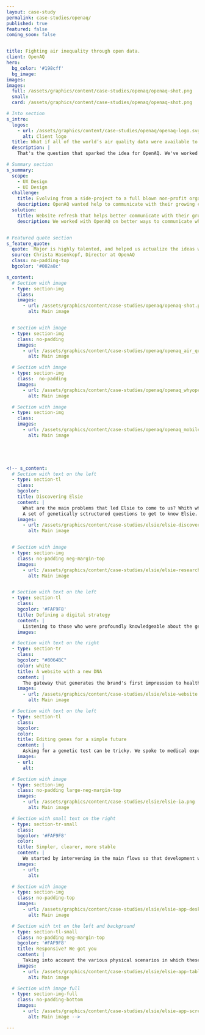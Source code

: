 ```yaml
---
layout: case-study
permalink: case-studies/openaq/
published: true
featured: false
coming_soon: false


title: Fighting air inequality through open data.
client: OpenAQ
hero:
  bg_color: '#198cff'
  bg_image:
images:
images:
  full: /assets/graphics/content/case-studies/openaq/openaq-shot.png
  small:
  card: /assets/graphics/content/case-studies/openaq/openaq-shot.png

# Into section
s_intro:
  logos:
    - url: /assets/graphics/content/case-studies/openaq/openaq-logo.svg
      alt: Client logo
  title: What if all of the world’s air quality data were available to explore? 
  description: |
    That's the question that sparked the idea for OpenAQ. We've worked together on a brand refresh, content strategy and redesign that could lead them on their path for growth and reaching out to a bigger community.

# Summary section
s_summary:
  scope:
    - UX Design
    - UI Design
  challenge:
    title: Evolving from a side-project to a full blown non-profit organisation
    description: OpenAQ wanted help to communicate with their growing community and explore what would happen if the world's air quality data was available for the community to explore. 
  solution:
    title: Website refresh that helps better communicate with their growing audience
    description: We worked with OpenAQ on better ways to communicate why open air quality is one of the biggest issues of our time and what people and organizations can do to help fight air inequality.


# Featured quote section
s_feature_quote:
  quote:  Major is highly talented, and helped us actualize the ideas we had in our heads into actual design that turned out perfectly. Our process working with them was smooth and timely. We'd love to work with them again.
  source: Christa Hasenkopf, Director at OpenAQ
  class: no-padding-top
  bgcolor: '#002a8c'

s_content:
  # Section with image
  - type: section-img
    class: 
    images:
      - url: /assets/graphics/content/case-studies/openaq/openaq-shot.png
        alt: Main image


  # Section with image
  - type: section-img
    class: no-padding
    images:
      - url: /assets/graphics/content/case-studies/openaq/openaq_air_quality_data.png
        alt: Main image

  # Section with image
  - type: section-img
    class:  no-padding
    images:
      - url: /assets/graphics/content/case-studies/openaq/openaq_whyopenairquality.png
        alt: Main image

  # Section with image
  - type: section-img
    class: 
    images:
      - url: /assets/graphics/content/case-studies/openaq/openaq_mobileversion.png
        alt: Main image


        


<!-- s_content:
  # Section with text on the left
  - type: section-tl
    class:
    bgcolor:
    title: Discovering Elsie
    content: |
      What are the main problems that led Elsie to come to us? Whith whom and how is Elsie communicating? Who is looking for Elsie and why? Who are the business partners? Who are the product users?
      A set of genetically sctructured questions to get to know Elsie.
    images:
      - url: /assets/graphics/content/case-studies/elsie/elsie-discover.png
        alt: Main image


  # Section with image
  - type: section-img
    class: no-padding neg-margin-top
    images:
      - url: /assets/graphics/content/case-studies/elsie/elsie-research.png
        alt: Main image


  # Section with text on the left
  - type: section-tl
    class:
    bgcolor: '#FAF9F8'
    title: Defining a digital strategy
    content: |
      Listening to those who were profoundly knowledgeable about the genetics business has created the space for us, togheteher with Elsie team, to point in a direction of intervention. A roadmap was created which included the redefinition of the brand, the redesign of the website and the platform.
    images:

  # Section with text on the right
  - type: section-tr
    class:
    bgcolor: "#8064BC"
    color: white
    title: A website with a new DNA
    content: |
      The gateway that generates the brand's first impression to healthcare facilities, physicians, laboratories and patients. The structure of the new website was carefully designed to be aligned with these different audiences and the UI designed to be adaptable to the contents that are being updated.
    images:
      - url: /assets/graphics/content/case-studies/elsie/elsie-website.png
        alt: Main image

  # Section with text on the left
  - type: section-tl
    class:
    bgcolor:
    color:
    title: Editing genes for a simple future
    content: |
      Asking for a genetic test can be tricky. We spoke to medical experts about this task so that together we could apply the best practices to make this task easier.
    images:
    - url:
      alt:

  # Section with image
  - type: section-img
    class: no-padding large-neg-margin-top
    images:
      - url: /assets/graphics/content/case-studies/elsie/elsie-ia.png
        alt: Main image

  # Section with small text on the right
  - type: section-tr-small
    class:
    bgcolor: '#FAF9F8'
    color:
    title: Simpler, clearer, more stable
    content: |
      We started by intervening in the main flows so that development would start as early as possible and the application could be tested on the most commonly used features.
    images:
      - url:
        alt:

  # Section with image
  - type: section-img
    class: no-padding-top
    images:
      - url: /assets/graphics/content/case-studies/elsie/elsie-app-desktop.png
        alt: Main image

  # Section with txt on the left and background
  - type: section-tl-small
    class: no-padding neg-margin-top
    bgcolor: '#FAF9F8'
    title: Responsive? We got you
    content: |
      Taking into account the various physical scenarios in which these tasks are executed, the application was designed responsive in order to deliver the best user experience.
    images:
      - url: /assets/graphics/content/case-studies/elsie/elsie-app-tablet.png
        alt: Main image

  # Section with image full
  - type: section-img-full
    class: no-padding-bottom
    images:
      - url: /assets/graphics/content/case-studies/elsie/elsie-app-screens.png
        alt: Main image -->

---
```

